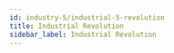 ```yaml
---
id: industry-5/industrial-5-revolution
title: Industrial Revolution
sidebar_label: Industrial Revolution
---
```

